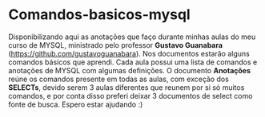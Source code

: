 # Comandos-basicos-mysql
Disponibilizando aqui as anotações que faço durante minhas aulas do meu curso de MYSQL, ministrado pelo professor **Gustavo Guanabara** (https://github.com/gustavoguanabara). Nos documentos estarão alguns comandos básicos que aprendi.
Cada aula possui uma lista de comandos e anotações de MYSQL com algumas definições.
O documento **Anotações** reúne os comandos presente em todas as aulas, com exceção dos **SELECTs**, devido serem 3 aulas diferentes que reunem por si só muitos comandos, e por conta disso preferi deixar 3 documentos de select como fonte de busca.
Espero estar ajudando :)
